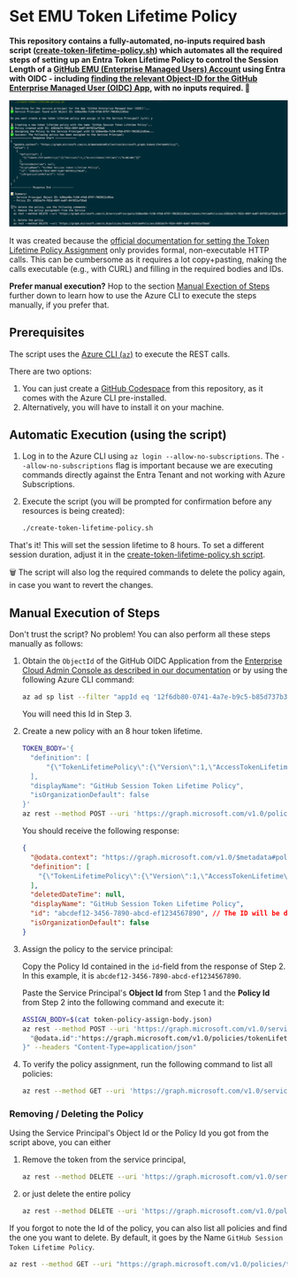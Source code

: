 # Set EMU Token Lifetime Policy

**This repository contains a fully-automated, no-inputs required bash script ([create-token-lifetime-policy.sh](./create-token-lifetime-policy.sh)) which automates all the required steps of setting up an Entra Token Lifetime Policy to control the Session Length of a [GitHub EMU (Enterprise Managed Users) Account](https://docs.github.com/en/enterprise-cloud@latest/admin/managing-iam/understanding-iam-for-enterprises/about-enterprise-managed-users) using Entra with OIDC - including [finding the relevant Object-ID for the GitHub Enterprise Managed User (OIDC) App](https://docs.github.com/en/enterprise-cloud@latest/admin/managing-iam/configuring-authentication-for-enterprise-managed-users/finding-the-object-id-for-your-entra-oidc-application), with no inputs required. 🎉**

![Screenshot of the execution of this script, showing each individual step.](execution-screenshot.png)

It was created because the [official documentation for setting the Token Lifetime Policy Assignment](https://learn.microsoft.com/en-us/entra/identity-platform/configure-token-lifetimes#create-a-policy-and-assign-it-to-a-service-principal) only provides formal, non-executable HTTP calls. This can be cumbersome as it requires a lot copy+pasting, making the calls executable (e.g., with CURL) and filling in the required bodies and IDs.

**Prefer manual execution?** Hop to the section [Manual Exection of Steps](#manual-execution-of-steps) further down to learn how to use the Azure CLI to execute the steps manually, if you prefer that.

## Prerequisites

The script uses the [Azure CLI (`az`)](https://learn.microsoft.com/en-us/cli/azure/install-azure-cli) to execute the REST calls.

There are two options:

1. You can just create a [GitHub Codespace](https://docs.github.com/en/codespaces/getting-started/quickstart) from this repository, as it comes with the Azure CLI pre-installed.
2. Alternatively, you will have to install it on your machine.

## Automatic Execution (using the script)

1. Log in to the Azure CLI using `az login --allow-no-subscriptions`. The `--allow-no-subscriptions` flag is important because we are executing commands directly against the Entra Tenant and not working with Azure Subscriptions.

2. Execute the script (you will be prompted for confirmation before any resources is being created):

    ```sh
    ./create-token-lifetime-policy.sh
    ```

That's it! This will set the session lifetime to 8 hours. To set a different session duration, adjust it in the [create-token-lifetime-policy.sh script](./create-token-lifetime-policy.sh).

🗑️ The script will also log the required commands to delete the policy again, in case you want to revert the changes.

## Manual Execution of Steps

Don't trust the script? No problem! You can also perform all these steps manually as follows:

1. Obtain the `ObjectId` of the GitHub OIDC Application from the [Enterprise Cloud Admin Console as described in our documentation](https://docs.github.com/en/enterprise-cloud@latest/admin/managing-iam/configuring-authentication-for-enterprise-managed-users/finding-the-object-id-for-your-entra-oidc-application) or by using the following Azure CLI command:

    ```sh
    az ad sp list --filter "appId eq '12f6db80-0741-4a7e-b9c5-b85d737b3a31'" --query '[].{Name:displayName, ObjectId:id}' --output table
    ```

    You will need this Id in Step 3.

2. Create a new policy with an 8 hour token lifetime.

    ```sh
    TOKEN_BODY='{
      "definition": [
          "{\"TokenLifetimePolicy\":{\"Version\":1,\"AccessTokenLifetime\":\"8:00:00\"}}"
      ],
      "displayName": "GitHub Session Token Lifetime Policy",
      "isOrganizationDefault": false
    }'
    az rest --method POST --uri 'https://graph.microsoft.com/v1.0/policies/tokenLifetimePolicies' --body "$TOKEN_BODY" --headers "Content-Type=application/json"
    ```

    You should receive the following response:

    ```json
    {
      "@odata.context": "https://graph.microsoft.com/v1.0/$metadata#policies/tokenLifetimePolicies/$entity",
      "definition": [
        "{\"TokenLifetimePolicy\":{\"Version\":1,\"AccessTokenLifetime\":\"8:00:00\"}}"
      ],
      "deletedDateTime": null,
      "displayName": "GitHub Session Token Lifetime Policy",
      "id": "abcdef12-3456-7890-abcd-ef1234567890", // The ID will be different for you, of course
      "isOrganizationDefault": false
    }
    ```

3. Assign the policy to the service principal:

    Copy the Policy Id contained in the `id`-field from the response of Step 2. In this example, it is `abcdef12-3456-7890-abcd-ef1234567890`.

    Paste the Service Principal's **Object Id** from Step 1 and the **Policy Id** from Step 2 into the following command and execute it:

    ```sh
    ASSIGN_BODY=$(cat token-policy-assign-body.json)
    az rest --method POST --uri 'https://graph.microsoft.com/v1.0/servicePrincipals/<OBJECT_ID>/tokenLifetimePolicies/$ref' --body "{
      "@odata.id":"https://graph.microsoft.com/v1.0/policies/tokenLifetimePolicies/<POLICY_ID>"
    }" --headers "Content-Type=application/json"
    ```

4. To verify the policy assignment, run the following command to list all policies:

    ```sh
    az rest --method GET --uri 'https://graph.microsoft.com/v1.0/servicePrincipals/12345678-1234-1234-1234-123456789abc/tokenLifetimePolicies'
    ```

### Removing / Deleting the Policy

Using the Service Principal's Object Id or the Policy Id you got from the script above, you can either

1. Remove the token from the service principal,

    ```sh
    az rest --method DELETE --uri 'https://graph.microsoft.com/v1.0/servicePrincipals/${EMU_OIDC_APP_OBJECT_ID}/tokenLifetimePolicies/<POLICY_ID>/$ref'}
    ```

2. or just delete the entire policy

    ```sh
    az rest --method DELETE --uri 'https://graph.microsoft.com/v1.0/policies/tokenLifetimePolicies/<POLICY_ID>'
    ```

If you forgot to note the Id of the policy, you can also list all policies and find the one you want to delete. By default, it goes by the Name `GitHub Session Token Lifetime Policy`.

```sh
az rest --method GET --uri "https://graph.microsoft.com/v1.0/policies/tokenLifetimePolicies"
```
